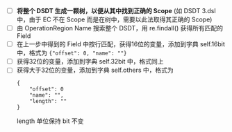 - [ ] **将整个 DSDT 生成一颗树，以便从其中找到正确的 Scope** (如 DSDT 3.dsl 中，由于 EC 不在 Scope 而是在树中，需要以此法取得其正确的 Scope)
- [ ] 由 OperationRegion Name 搜索整个 DSDT，用 re.findall() 获得所有匹配的 Field
- [ ] 在上一步中得到的 Field 中按行匹配，获得16位的变量，添加到字典 self.16bit 中，格式为 `{"offset": 0, "name": ""}`
- [ ] 获得32位的变量，添加到字典 self.32bit 中，格式同上
- [ ] 获得大于32位的变量，添加到字典 self.others 中，格式为
    ```
    {
        "offset": 0
        "name": "",
        "length": ""
    }
    ```
    length 单位保持 bit 不变